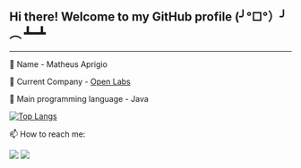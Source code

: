<h2> Hi there! Welcome to my GitHub profile (╯°□°）╯︵ ┻━┻ </h1>

___

🤖 Name - Matheus Aprigio 

🚀 Current Company - [Open Labs](https://www.openlabs.com.br/br/)

💙 Main programming language - Java 

[![Top Langs](https://github-readme-stats.vercel.app/api/top-langs/?username=MatheusAprigio)](https://github.com/anuraghazra/github-readme-stats)


📫 How to reach me:

[<img src="https://img.shields.io/badge/linkedin-%230077B5.svg?&style=for-the-badge&logo=linkedin&logoColor=white">](https://www.linkedin.com/in/matheus-aprigio/)
[<img src="https://img.shields.io/badge/instagram-DD2A7B.svg?&style=for-the-badge&logo=instagram&logoColor=white">](https://www.instagram.com/mathaprigio/)
